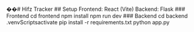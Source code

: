 ��#   H i f z   T r a c k e r 
 
 # #   S e t u p 
 
 F r o n t e n d :   R e a c t   ( V i t e ) 
 B a c k e n d :   F l a s k 
 
 # # #   F r o n t e n d 
 
 c d   f r o n t e n d 
 n p m   i n s t a l l 
 n p m   r u n   d e v 
 
 # # #   B a c k e n d 
 
 c d   b a c k e n d 
 . \ v e n v \ S c r i p t s \ a c t i v a t e 
 p i p   i n s t a l l   - r   r e q u i r e m e n t s . t x t 
 p y t h o n   a p p . p y 
 
 
 
